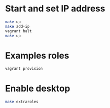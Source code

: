 # Start and set IP address
```sh
make up
make add-ip
vagrant halt
make up
```

# Examples roles
```sh
vagrant provision
```

# Enable desktop
```sh
make extraroles
```
